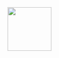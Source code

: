 <div id="header" align="center">
  <img src="https://media.giphy.com/media/l0HlGRDhPTqVEvhCw/giphy.gif" width="100"/>
</div>
<img src="https://komarev.com/ghpvc/Niesna&style=flat-square&color=blue" alt=""/>
